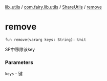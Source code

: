 [lib_utils](../../index.md) / [com.fairy.lib.utils](../index.md) / [ShareUtils](index.md) / [remove](./remove.md)

# remove

`fun remove(vararg keys: String): Unit`

SP中移除该key

### Parameters

`keys` - 键